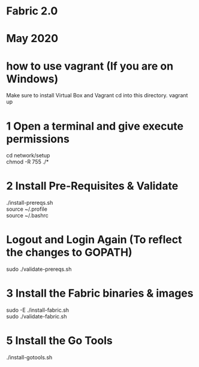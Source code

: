# Fabric 2.0
# May 2020

# how to use vagrant (If you are on Windows)
Make sure to install Virtual Box and Vagrant
cd into this directory.
vagrant up


# 1 Open a terminal and give execute permissions
cd network/setup  <br/>
chmod -R 755 ./*  <br/>

# 2 Install Pre-Requisites & Validate
./install-prereqs.sh  <br/>
source ~/.profile  <br/>
source ~/.bashrc   <br/>
# Logout and Login Again (To reflect the changes to GOPATH)
sudo ./validate-prereqs.sh


# 3 Install the Fabric binaries & images
sudo -E ./install-fabric.sh  <br/>
sudo ./validate-fabric.sh  <br/>

<!-- # 4 Install Hyperledger Explorer tool
./install-explorer.sh
sudo ./validate-explorer.sh -->

# 5 Install the Go Tools
./install-gotools.sh





